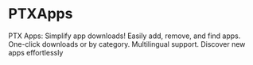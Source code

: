 # PTXApps
PTX Apps: Simplify app downloads! Easily add, remove, and find apps. One-click downloads or by category. Multilingual support. Discover new apps effortlessly
